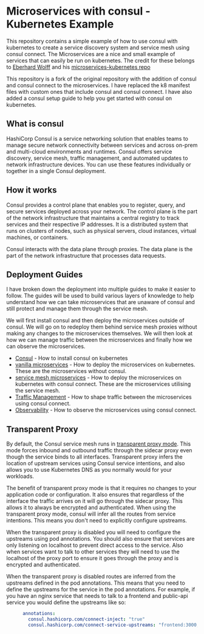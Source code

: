 # Microservices with consul - Kubernetes Example

This repository contains a simple example of how to use consul with kubernetes to create a service discovery system and
service mesh using consul connect. The Microservices are a nice and small example of services that can easily be run on 
kubernetes. The credit for these belongs to [Eberhard Wolff](https://github.com/ewolff) and his 
[microservices-kubernetes repo](https://github.com/ewolff/microservice-kubernetes)

This repository is a fork of the original repository with the addition of consul and consul connect to the microservices.
I have replaced the k8 manifest files with custom ones that include consul and consul connect. I have also added a
consul setup guide to help you get started with consul on kubernetes.

## What is consul
HashiCorp Consul is a service networking solution that enables teams to manage secure network connectivity between 
services and across on-prem and multi-cloud environments and runtimes. Consul offers service discovery, service mesh, 
traffic management, and automated updates to network infrastructure devices. You can use these features individually or 
together in a single Consul deployment.


## How it works
Consul provides a control plane that enables you to register, query, and secure services deployed across your network. 
The control plane is the part of the network infrastructure that maintains a central registry to track services and 
their respective IP addresses. It is a distributed system that runs on clusters of nodes, such as physical servers, 
cloud instances, virtual machines, or containers.

Consul interacts with the data plane through proxies. The data plane is the part of the network infrastructure that 
processes data requests.


## Deployment Guides
I have broken down the deployment into multiple guides to make it easier to follow. The guides will be used to build 
various layers of knowledge to help understand how we can take microservices that are unaware of consul and still 
protect and manage them through the service mesh.

We will first install consul and then deploy the microservices outside of consul. We will go on to redeploy them behind
service mesh proxies without making any changes to the microservices themselves. We will then look at how we can manage
traffic between the microservices and finally how we can observe the microservices.

* [Consul](consul-setup/README.md) - How to install consul on kubernetes
* [vanilla microservices](microservices-vanilla-k8/README.md) - How to deploy the microservices on kubernetes. These are the 
  microservices without consul.
* [service mesh microservices](microservices-consul-k8/README.md) - How to deploy the microservices on kubernetes with consul 
  connect. These are the microservices utilising the service mesh.
* [Traffic Management](traffic-management/README.md) - How to shape traffic between the microservices using consul connect.
* [Observability](observability/README.md) - How to observe the microservices using consul connect.

## Transparent Proxy
By default, the Consul service mesh runs in 
[transparent proxy mode](https://developer.hashicorp.com/consul/docs/k8s/connect/transparent-proxy). This mode forces 
inbound and outbound traffic through the sidecar proxy even though the service binds to all interfaces. Transparent 
proxy infers the location of upstream services using Consul service intentions, and also allows you to use Kubernetes 
DNS as you normally would for your workloads.

The benefit of transparent proxy mode is that it requires no changes to your application code or configuration. It also 
ensures that regardless of the interface the traffic arrives on it will go through the sidecar proxy. This allows it to 
always be encrypted and authenticated. When using the transparent proxy mode, consul will infer all the routes from 
service intentions. This means you don't need to explicitly configure upstreams.

When the transparent proxy is disabled you will need to configure the upstreams using pod annotations. You should also 
ensure that services are only listening on localhost to prevent direct access to the service. Also when services want
to talk to other services they will need to use the localhost of the proxy port to ensure it goes through the proxy and
is encrypted and authenticated.

When the transparent proxy is disabled routes are inferred from the upstreams defined in the pod annotations. This
means that you need to define the upstreams for the service in the pod annotations. For example, if you have an nginx
service that needs to talk to a frontend and public-api service you would define the upstreams like so:

```yaml
      annotations:
        consul.hashicorp.com/connect-inject: "true"
        consul.hashicorp.com/connect-service-upstreams: "frontend:3000, public-api:8080"
```
